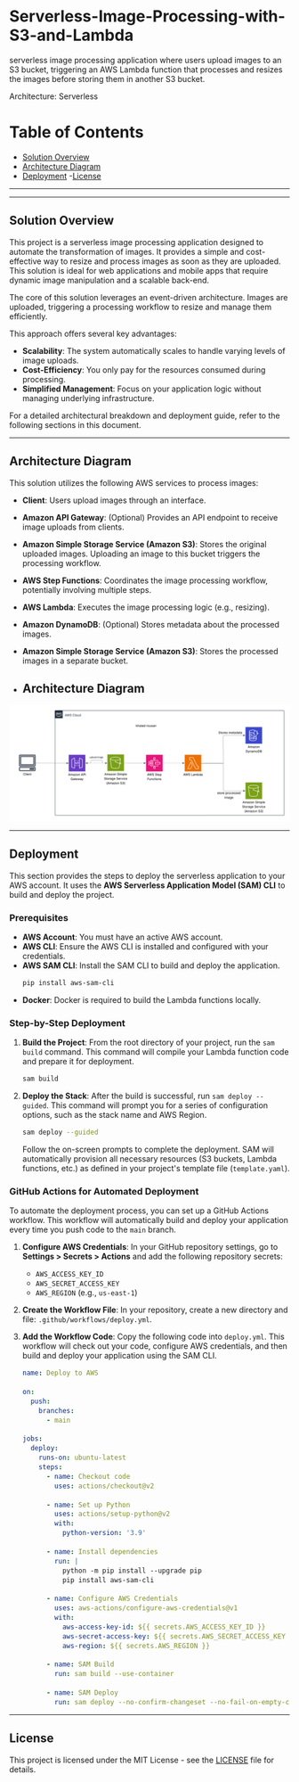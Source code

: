 # Serverless-Image-Processing-with-S3-and-Lambda
serverless image processing application where users upload images to an S3 bucket, triggering an AWS Lambda function that processes and resizes the images before storing them in another S3 bucket.

Architecture: Serverless


# Table of Contents
- [Solution Overview](#solution-overview)
- [Architecture Diagram](#architecture-diagram)
- [Deployment](#Deployment)
-[License](#license)
---

***

## Solution Overview

This project is a serverless image processing application designed to automate the transformation of images. It provides a simple and cost-effective way to resize and process images as soon as they are uploaded. This solution is ideal for web applications and mobile apps that require dynamic image manipulation and a scalable back-end.

The core of this solution leverages an event-driven architecture. Images are uploaded, triggering a processing workflow to resize and manage them efficiently.

This approach offers several key advantages:

* **Scalability**: The system automatically scales to handle varying levels of image uploads.
* **Cost-Efficiency**: You only pay for the resources consumed during processing.
* **Simplified Management**: Focus on your application logic without managing underlying infrastructure.

For a detailed architectural breakdown and deployment guide, refer to the following sections in this document.

***

## Architecture Diagram

This solution utilizes the following AWS services to process images:

* **Client**: Users upload images through an interface.
* **Amazon API Gateway**: (Optional) Provides an API endpoint to receive image uploads from clients.
* **Amazon Simple Storage Service (Amazon S3)**: Stores the original uploaded images. Uploading an image to this bucket triggers the processing workflow.
* **AWS Step Functions**: Coordinates the image processing workflow, potentially involving multiple steps.
* **AWS Lambda**: Executes the image processing logic (e.g., resizing).
* **Amazon DynamoDB**: (Optional) Stores metadata about the processed images.
* **Amazon Simple Storage Service (Amazon S3)**: Stores the processed images in a separate bucket.

* ## Architecture Diagram
![Serverless Image Processing Architecture Diagram](docs/Blank%20diagram.png)

***
## Deployment

This section provides the steps to deploy the serverless application to your AWS account. It uses the **AWS Serverless Application Model (SAM) CLI** to build and deploy the project.

### Prerequisites

* **AWS Account**: You must have an active AWS account.
* **AWS CLI**: Ensure the AWS CLI is installed and configured with your credentials.
* **AWS SAM CLI**: Install the SAM CLI to build and deploy the application.
    ```bash
    pip install aws-sam-cli
    ```
* **Docker**: Docker is required to build the Lambda functions locally.

### Step-by-Step Deployment

1.  **Build the Project**: From the root directory of your project, run the `sam build` command. This command will compile your Lambda function code and prepare it for deployment.
    ```bash
    sam build
    ```

2.  **Deploy the Stack**: After the build is successful, run `sam deploy --guided`. This command will prompt you for a series of configuration options, such as the stack name and AWS Region.
    ```bash
    sam deploy --guided
    ```
    Follow the on-screen prompts to complete the deployment. SAM will automatically provision all necessary resources (S3 buckets, Lambda functions, etc.) as defined in your project's template file (`template.yaml`).

### GitHub Actions for Automated Deployment

To automate the deployment process, you can set up a GitHub Actions workflow. This workflow will automatically build and deploy your application every time you push code to the `main` branch.

1.  **Configure AWS Credentials**: In your GitHub repository settings, go to **Settings > Secrets > Actions** and add the following repository secrets:
    * `AWS_ACCESS_KEY_ID`
    * `AWS_SECRET_ACCESS_KEY`
    * `AWS_REGION` (e.g., `us-east-1`)

2.  **Create the Workflow File**: In your repository, create a new directory and file: `.github/workflows/deploy.yml`.

3.  **Add the Workflow Code**: Copy the following code into `deploy.yml`. This workflow will check out your code, configure AWS credentials, and then build and deploy your application using the SAM CLI.

    ```yaml
    name: Deploy to AWS

    on:
      push:
        branches:
          - main

    jobs:
      deploy:
        runs-on: ubuntu-latest
        steps:
          - name: Checkout code
            uses: actions/checkout@v2

          - name: Set up Python
            uses: actions/setup-python@v2
            with:
              python-version: '3.9'

          - name: Install dependencies
            run: |
              python -m pip install --upgrade pip
              pip install aws-sam-cli

          - name: Configure AWS Credentials
            uses: aws-actions/configure-aws-credentials@v1
            with:
              aws-access-key-id: ${{ secrets.AWS_ACCESS_KEY_ID }}
              aws-secret-access-key: ${{ secrets.AWS_SECRET_ACCESS_KEY }}
              aws-region: ${{ secrets.AWS_REGION }}

          - name: SAM Build
            run: sam build --use-container

          - name: SAM Deploy
            run: sam deploy --no-confirm-changeset --no-fail-on-empty-changeset
    ```
***

## License

This project is licensed under the MIT License - see the [LICENSE](LICENSE) file for details.
